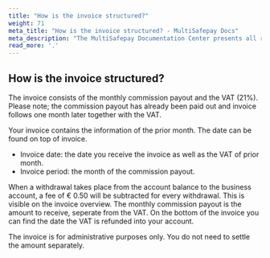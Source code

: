 ```yaml
---
title: "How is the invoice structured?"
weight: 71
meta_title: "How is the invoice structured? - MultiSafepay Docs"
meta_description: "The MultiSafepay Documentation Center presents all relevant information about our Plugins and API. You can also find support pages for payment methods, tools and general questions as well as the contact details of our Support and Integration Teams."
read_more: '.'
---
```


## How is the invoice structured?


The invoice consists of the monthly commission payout and the VAT (21%). Please note; the commission payout has already been paid out and invoice follows one month later together with the VAT.

Your invoice contains the information of the prior month. The date can be found on top of invoice.

* Invoice date: the date you receive the invoice as well as the VAT of prior month.
* Invoice period: the month of the commission payout.

When a withdrawal takes place from the account balance to the business account, a fee of € 0.50 will be subtracted for every withdrawal. This is visible on the invoice overview.
The monthly commission payout is the amount to receive, seperate from the VAT.
On the bottom of the invoice you can find the date the VAT is refunded into your account.

The invoice is for administrative purposes only. You do not need to settle the amount separately.